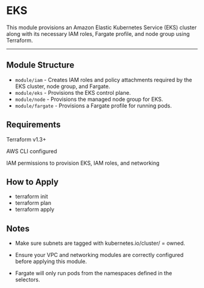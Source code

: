 # EKS

This module provisions an Amazon Elastic Kubernetes Service (EKS) cluster along with its necessary IAM roles, Fargate profile, and node group using Terraform.

---

## Module Structure

- `module/iam` - Creates IAM roles and policy attachments required by the EKS cluster, node group, and Fargate.
- `module/eks` - Provisions the EKS control plane.
- `module/node` - Provisions the managed node group for EKS.
- `module/fargate` - Provisions a Fargate profile for running pods.

## Requirements
Terraform v1.3+

AWS CLI configured

IAM permissions to provision EKS, IAM roles, and networking


## How to Apply

- terraform init
- terraform plan
- terraform apply


##  Notes
- Make sure subnets are tagged with kubernetes.io/cluster/<cluster-name> = owned.

- Ensure your VPC and networking modules are correctly configured before applying this module.

- Fargate will only run pods from the namespaces defined in the selectors.